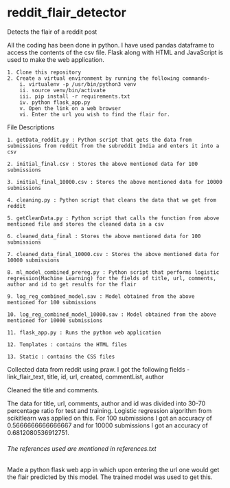 # reddit_flair_detector
Detects the flair of a reddit post

All the coding has been done in python. I have used pandas dataframe to access the contents of the csv file. Flask along with HTML and JavaScript is used to make the web application.

    1. Clone this repository
    2. Create a virtual environment by running the following commands-
        i. virtualenv -p /usr/bin/python3 venv
        ii. source venv/bin/activate
        iii. pip install -r requirements.txt
        iv. python flask_app.py
        v. Open the link on a web browser
        vi. Enter the url you wish to find the flair for.

File Descriptions

    1. getData_reddit.py : Python script that gets the data from submissions from reddit from the subreddit India and enters it into a csv
    
    2. initial_final.csv : Stores the above mentioned data for 100 submissions
    
    3. initial_final_10000.csv : Stores the above mentioned data for 10000 submissions
    
    4. cleaning.py : Python script that cleans the data that we get from reddit
    
    5. getCleanData.py : Python script that calls the function from above mentioned file and stores the cleaned data in a csv
    
    6. cleaned_data_final : Stores the above mentioned data for 100 submissions
    
    7. cleaned_data_final_10000.csv : Stores the above mentioned data for 10000 submissions
    
    8. ml_model_combined_prereg.py : Python script that performs logistic regression(Machine Learning) for the fields of title, url, comments, author and id to get results for the flair
    
    9. log_reg_combined_model.sav : Model obtained from the above mentioned for 100 submissions
    
    10. log_reg_combined_model_10000.sav : Model obtained from the above mentioned for 10000 submissions
    
    11. flask_app.py : Runs the python web application
    
    12. Templates : contains the HTML files
    
    13. Static : contains the CSS files
    
    
Collected data from reddit using praw. I got the following fields -
link_flair_text, title, id, url, created, commentList, author

Cleaned the title and comments. 

The data for title, url, comments, author and id was divided into 30-70 percentage ratio for test and training. Logistic regression algorithm from scikitlearn was applied on this.
For 100 submissions I got an accuracy of 0.5666666666666667 and for 10000 submissions I got an accuracy of 0.6812080536912751.

###### The references used are mentioned in references.txt

Made a python flask web app in which upon entering the url one would get the flair predicted by this model. The trained model was used to get this.


